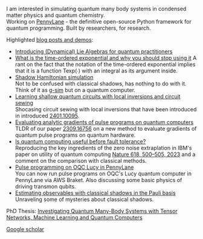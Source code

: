 I am interested in simulating quantum many body systems in condensed matter physics and quantum chemistry.  
Working on [PennyLane](https://pennylane.ai) - the definitive open-source Python framework for quantum programming. Built by researchers, for research.

Highlighted [blog posts and demos](https://pennylane.ai/search?q=kottmann&contentType=DEMO):
 * [Introducing (Dynamical) Lie Algebras for quantum practitioners](https://pennylane.ai/qml/demos/tutorial_liealgebra)
 * [What is the time-ordered exponential and why you should stop using it](https://pennylane.ai/blog/2024/09/time_ordered_exponential)
   A rant on the fact that the notation of the time-ordered exponential implies that it is a function Texp(∙) with an integral as its argument inside.
 * [Shadow Hamiltonian simulation](https://pennylane.ai/qml/demos/tutorial_shadow_hamiltonian_simulation)  
   Not to be confused with classical shadows, has nothing to do with it. Think of it as [g-sim](https://pennylane.ai/qml/demos/tutorial_liesim) but on a quantum computer.
 * [Learning shallow quantum circuits with local inversions and circuit sewing](https://pennylane.ai/qml/demos/tutorial_learningshallow/)  
   Shocasing circuit sewing with local inversions that have been introduced in introduced [2401.10095](https://arxiv.org/abs/2401.10095).
 * [Evaluating analytic gradients of pulse programs on quantum computers](https://pennylane.ai/qml/demos/tutorial_odegen/)  
   TLDR of our paper [2309.16756](https://arxiv.org/abs/2309.16756) on a new method to evaluate gradients of quantum pulse programs on quantum hardware.
 * [Is quantum computing useful before fault tolerance?](https://pennylane.ai/qml/demos/tutorial_mitigation_advantage)  
   Reproducing the key ingredients of the zero noise extraplation in IBM's paper on utility of quantum computing [Nature 618, 500–505, 2023](https://www.nature.com/articles/s41586-023-06096-3) and a comment on the comparison with classical methods.
 * [Pulse programming on OQC Lucy in PennyLane](https://pennylane.ai/qml/demos/oqc_pulse/)  
   You can now run pulse programs on OQC's Lucy quantum computer in PennyLane via AWS Braket. Also discussing some basic physics of driving transmon qubits.
 * [Estimating observables with classical shadows in the Pauli basis](https://pennylane.ai/qml/demos/tutorial_diffable_shadows.html)  
   Unraveling some of mysteries about classical shadows.

PhD Thesis: [Investigating Quantum Many-Body Systems with Tensor Networks, Machine Learning and Quantum Computers](https://arxiv.org/abs/2210.11130)

[Google scholar](https://scholar.google.com/citations?user=KajN3IQAAAAJ&hl=en)
